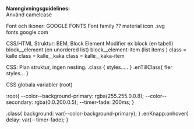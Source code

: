 <b>Namngivningsguidelines:</b><br>
Använd camelcase

Font och ikoner:
GOOGLE FONTS
Font family ??
material icon .svg
fonts.google.com

CSS/HTML Struktur:
BEM, Block Element Modifier
ex block (en tabell)
      block__element (en unordered list)
          block__element-item (list items )
class = kalle
      class = kalle__kaka
          class = kalle__kaka-item

CSS: Plan struktur, ingen nesting.
.class {
styles.....
}
.enTillClass{
fler styles...
}

CSS globala variabler (root)

:root{
--color--background-primary: rgba(255.255.0.0.8);
--color--secondary: rgba(0.0.200.0.5);
--timer-fade: 200ms;
}

.class{
background: var(--color-background-primary);
}
.enKnapp:onhover{
delay: var(--timer-fade);
}
